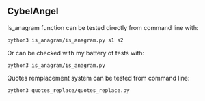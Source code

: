 ## CybelAngel

Is_anagram function can be tested directly from command line with:

  ```
  python3 is_anagram/is_anagram.py s1 s2
  ```
  
Or can be checked with my battery of tests with:
  
  ````
  python3 is_anagram/is_anagram.py
  ````

Quotes remplacement system can be tested from command line:

  ```
  python3 quotes_replace/quotes_replace.py
  ```
